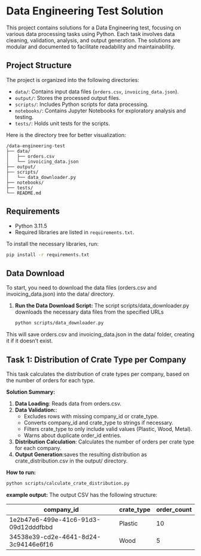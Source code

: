 # Data Engineering Test Solution

This project contains solutions for a Data Engineering test, focusing on various data processing tasks using Python. Each task involves data cleaning, validation, analysis, and output generation. The solutions are modular and documented to facilitate readability and maintainability.

## Project Structure


The project is organized into the following directories:

- `data/`: Contains input data files (`orders.csv`, `invoicing_data.json`).
- `output/`: Stores the processed output files.
- `scripts/`: Includes Python scripts for data processing.
- `notebooks/`: Contains Jupyter Notebooks for exploratory analysis and testing.
- `tests/`: Holds unit tests for the scripts.

Here is the directory tree for better visualization:

```
/data-engineering-test
├── data/
│   ├── orders.csv
│   └── invoicing_data.json
├── output/
├── scripts/
│   └── data_downloader.py
├── notebooks/
├── tests/
└── README.md
```

## Requirements

- Python 3.11.5
- Required libraries are listed in `requirements.txt`.

To install the necessary libraries, run:

```bash
pip install -r requirements.txt
```
## Data Download

To start, you need to download the data files (orders.csv and invoicing_data.json) into the data/ directory.

1. **Run the Data Download Script:** The script scripts/data_downloader.py downloads the necessary data files from the specified URLs
    
    ```bash
    python scripts/data_downloader.py
    ```
This will save orders.csv and invoicing_data.json in the data/ folder, creating it if it doesn’t exist.

## Task 1: Distribution of Crate Type per Company

This task calculates the distribution of crate types per company, based on the number of orders for each type.

**Solution Summary:**

1.	**Data Loading**: Reads data from orders.csv.
2.	**Data Validation:**: 
    - 	Excludes rows with missing company_id or crate_type.
	-	Converts company_id and crate_type to strings if necessary.
	-	Filters crate_type to only include valid values (Plastic, Wood, Metal).
	-	Warns about duplicate order_id entries.
3. **Distribution Calculation**: Calculates the number of orders per crate type for each company.
4. **Output Generation**:saves the resulting distribution as crate_distribution.csv in the output/ directory.

**How to run:**

```bash
python scripts/calculate_crate_distribution.py
```

**example output:** The output CSV has the following structure:

| company_id                             | crate_type | order_count |
|----------------------------------------|------------|-------------|
| 1e2b47e6-499e-41c6-91d3-09d12dddfbbd   | Plastic    | 10          |
| 34538e39-cd2e-4641-8d24-3c94146e6f16   | Wood       | 5           |
